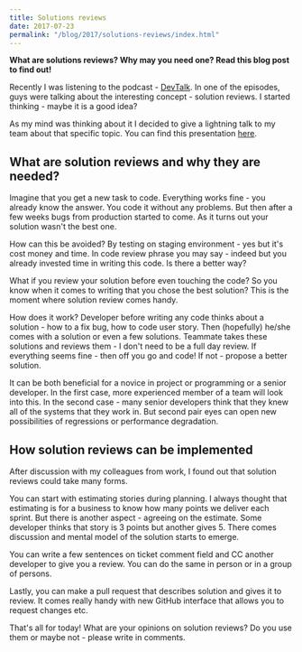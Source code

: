 ```yaml
---
title: Solutions reviews
date: 2017-07-23
permalink: "/blog/2017/solutions-reviews/index.html"
---
```


**What are solutions reviews? Why may you need one? Read this blog post
to find out!**

Recently I was listening to the podcast - [DevTalk](http://devtalk.pl/).
In one of the episodes, guys were talking about the interesting concept - solution reviews.
I started thinking - maybe it is a good idea?

As my mind was thinking about it I decided to give a lightning talk to
my team about that specific topic. You can find this presentation
[here](http://slides.com/noaal/deck-3920bcb1-4b6a-49cf-8d78-d132e2f4f90e#/).

## What are solution reviews and why they are needed?

Imagine that you get a new task to code. Everything works fine - you
already know the answer. You code it without any problems. But then
after a few weeks bugs from production started to come. As it turns out
your solution wasn't the best one.

How can this be avoided? By testing on staging environment - yes but
it's cost money and time. In code review phrase you may say - indeed but
you already invested time in writing this code. Is there a better way?

What if you review your solution before even touching the code? So you
know when it comes to writing that you chose the best solution? This is
the moment where solution review comes handy.

How does it work? Developer before writing any code thinks about a
solution - how to a fix bug, how to code user story. Then (hopefully)
he/she comes with a solution or even a few solutions. Teammate takes
these solutions and reviews them - I don't need to be a full day review.
If everything seems fine - then off you go and code! If not - propose a
better solution.

It can be both beneficial for a novice in project or programming or a
senior developer. In the first case, more experienced member of a team
will look into this. In the second case - many senior developers think
that they knew all of the systems that they work in. But second pair
eyes can open new possibilities of regressions or performance
degradation.

## How solution reviews can be implemented

After discussion with my colleagues from work, I found out that solution
reviews could take many forms.

You can start with estimating stories during planning. I always thought
that estimating is for a business to know how many points we deliver
each sprint. But there is another aspect - agreeing on the estimate.
Some developer thinks that story is 3 points but another gives 5. There
comes discussion and mental model of the solution starts to emerge.

You can write a few sentences on ticket comment field and CC another
developer to give you a review. You can do the same in person or in a
group of persons.

Lastly, you can make a pull request that describes solution and gives it
to review. It comes really handy with new GitHub interface that allows
you to request changes etc.

That's all for today! What are your opinions on solution reviews? Do you
use them or maybe not - please write in comments.
